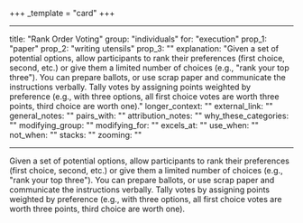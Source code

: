 +++
_template = "card"
+++

---
title: "Rank Order Voting"
group: "individuals"
for: "execution"
prop_1: "paper"
prop_2: "writing utensils"
prop_3: ""
explanation: "Given a set of potential options, allow participants to rank their preferences (first choice, second, etc.) or give them a limited number of choices (e.g., \"rank your top three\"). You can prepare ballots, or use scrap paper and communicate the instructions verbally. Tally votes by assigning points weighted by preference (e.g., with three options, all first choice votes are worth three points, third choice are worth one)."
longer_context: ""
external_link: ""
general_notes: ""
pairs_with: ""
attribution_notes: ""
why_these_categories: ""
modifying_group: ""
modifying_for: ""
excels_at: ""
use_when: ""
not_when: ""
stacks: ""
zooming: ""

---

Given a set of potential options, allow participants to rank their preferences (first choice, second, etc.) or give them a limited number of choices (e.g., "rank your top three"). You can prepare ballots, or use scrap paper and communicate the instructions verbally. Tally votes by assigning points weighted by preference (e.g., with three options, all first choice votes are worth three points, third choice are worth one).
